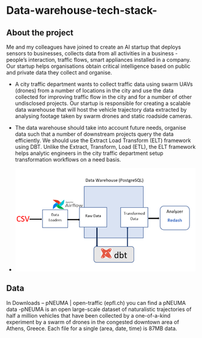 # Data-warehouse-tech-stack-

## About the project
Me and my colleagues have joined to create an AI startup that deploys sensors to businesses, collects data from all activities in a business - people’s interaction, traffic flows, smart appliances installed in a company. Our startup helps organisations obtain critical intelligence based on public and private data they collect and organise. 
- A city traffic department wants to collect traffic data using swarm UAVs (drones) from a number of locations in the city and use the data collected for improving traffic flow in the city and for a number of other undisclosed projects. Our startup is responsible for creating a scalable data warehouse that will host the vehicle trajectory data extracted by analysing footage taken by swarm drones and static roadside cameras. 
- The data warehouse should take into account future needs, organise data such that a number of downstream projects query the data efficiently. We should use the Extract Load Transform (ELT) framework using DBT. Unlike the Extract, Transform, Load (ETL), the ELT framework helps analytic engineers in the city traffic department setup transformation workflows on a need basis.  

- ![alt text](https://github.com/Danu-B/Data-warehouse-tech-stack-/blob/main/Screenshoots/flowdiagram%20.png?raw=true) 

## Data
In Downloads – pNEUMA | open-traffic (epfl.ch) you can find a pNEUMA data 
-pNEUMA is an open large-scale dataset of naturalistic trajectories of half a million vehicles that have been collected by a one-of-a-kind experiment by a swarm of drones in the congested downtown area of Athens, Greece. Each file for a single (area, date, time) is 87MB data.  

